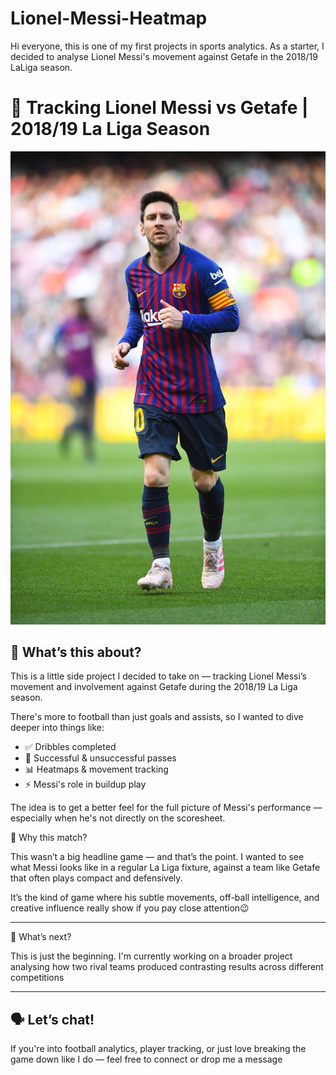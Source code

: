 # Lionel-Messi-Heatmap
Hi everyone, this is one of my first projects in sports analytics. As a starter, I decided to analyse Lionel Messi's movement against Getafe in the 2018/19 LaLiga season. 

# 🐐 Tracking Lionel Messi vs Getafe | 2018/19 La Liga Season

![image alt](https://github.com/Siphe247/Lionel-Messi-Heatmap/blob/a4ffd78474d57dd0956661a102ce17959ef4dc75/Lionel%20Messi%20vs%20Getafe.jpeg)

## 📌 What’s this about?

This is a little side project I decided to take on — tracking Lionel Messi’s movement and involvement against Getafe during the 2018/19 La Liga season.

There's more to football than just goals and assists, so I wanted to dive deeper into things like:

- ✅ Dribbles completed  
- 🧠 Successful & unsuccessful passes 
- 📊 Heatmaps & movement tracking  
- ⚡ Messi's role in buildup play  

The idea is to get a better feel for the full picture of Messi's performance — especially when he's not directly on the scoresheet.


💭 Why this match?

This wasn’t a big headline game — and that’s the point. I wanted to see what Messi looks like in a regular La Liga fixture, against a team like Getafe that often plays compact and defensively.

It’s the kind of game where his subtle movements, off-ball intelligence, and creative influence really show if you pay close attention😉

---

🚀 What’s next?

This is just the beginning. I'm currently working on a broader project analysing how two rival teams produced contrasting results across different competitions

---

## 🗣️ Let’s chat!

If you're into football analytics, player tracking, or just love breaking the game down like I do — feel free to connect or drop me a message

